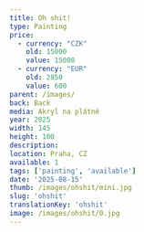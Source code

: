 ```yaml
---
title: Oh shit!
type: Painting
price:
  - currency: "CZK"
    old: 15000
    value: 15000
  - currency: "EUR"
    old: 2850
    value: 600
parent: /images/
back: Back
media: Akryl na plátně
year: 2025
width: 145
height: 100
description: 
location: Praha, CZ
available: 1
tags: ['painting', 'available']
date: '2025-08-15'
thumb: /images/ohshit/mini.jpg
slug: 'ohshit'
translationKey: 'ohshit'
image: /images/ohshit/0.jpg
---
```


